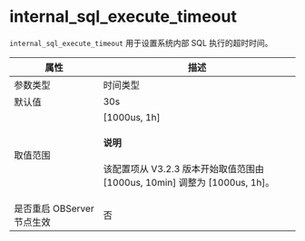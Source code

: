 # internal_sql_execute_timeout

`internal_sql_execute_timeout` 用于设置系统内部 SQL 执行的超时时间。

|      **属性**      |      **描述**       |
|------------------|-------------------|
| 参数类型             | 时间类型              |
| 默认值              | 30s               |
| 取值范围             | [1000us, 1h] <main id="notice" type='explain'><h4>说明</h4><p>该配置项从 V3.2.3 版本开始取值范围由 [1000us, 10min] 调整为 [1000us, 1h]。</p></main>|
| 是否重启 OBServer 节点生效 | 否                 |


